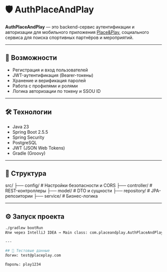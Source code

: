 # 🛡️ AuthPlaceAndPlay

**AuthPlaceAndPlay** — это backend-сервис аутентификации и авторизации для мобильного приложения [Place&Play](https://github.com/Olegator-IS/placeandplay), социального сервиса для поиска спортивных партнёров и мероприятий.

---

## 🚀 Возможности

- Регистрация и вход пользователей
- JWT-аутентификация (Bearer-токены)
- Хранение и верификация паролей
- Работа с профилями и ролями
- Логика авторизации по токену и SSOU ID

---

## 🛠️ Технологии

- Java 23
- Spring Boot 2.5.5
- Spring Security
- PostgreSQL
- JWT (JSON Web Tokens)
- Gradle (Groovy)

---

## 📁 Структура

src/
├── config/         # Настройки безопасности и CORS
├── controller/     # REST-контроллеры
├── model/          # DTO и сущности
├── repository/     # JPA-репозитории
├── service/        # Бизнес-логика


---

## ⚙️ Запуск проекта

```bash
./gradlew bootRun
Или через IntelliJ IDEA → Main class: com.placeandplay.AuthPlaceAndPlayApplication

---

## 🧪 Тестовые данные
Логин: test@placeplay.com

Пароль: play1234
